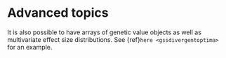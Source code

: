 # Advanced topics

It is also possible to have arrays of genetic value objects as well as multivariate effect size distributions.
See {ref}`here <gssdivergentoptima>` for an example.
